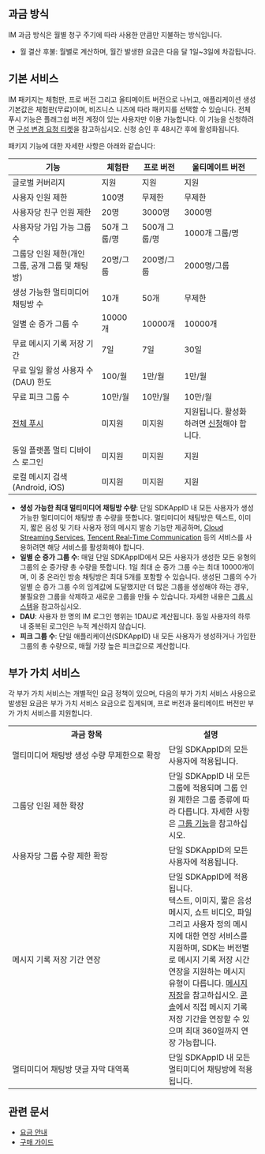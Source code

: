 ## 과금 방식
IM 과금 방식은 월별 청구 주기에 따라 사용한 만큼만 지불하는 방식입니다.
- 월 결산 후불: 월별로 계산하며, 월간 발생한 요금은 다음 달 1일~3일에 차감됩니다.


## 기본 서비스
IM 패키지는 체험판, 프로 버전 그리고 울티메이트 버전으로 나뉘고, 애플리케이션 생성 기본값은 체험판(무료)이며, 비즈니스 니즈에 따라 패키지를 선택할 수 있습니다.
전체 푸시 기능은 플래그쉽 버전 계정이 있는 사용자만 이용 가능합니다. 이 기능을 신청하려면 [구성 변경 요청 티켓](https://intl.cloud.tencent.com/document/product/1047/44322)을 참고하십시오. 신청 승인 후 48시간 후에 활성화됩니다.

패키지 기능에 대한 자세한 사항은 아래와 같습니다:

| 기능       | 체험판      | 프로 버전    | 울티메이트 버전           |
| ----------------- |---------- |----------------- | ------------------- |
| 글로벌 커버리지     | 지원        | 지원           | 지원                    |
| 사용자 인원 제한      | 100명       | 무제한                | 무제한                                 |
| 사용자당 친구 인원 제한  | 20명   | 3000명          | 3000명            |
| 사용자당 가입 가능 그룹 수  | 50개 그룹/명   | 500개 그룹/명                | 1000개 그룹/명            |
| 그룹당 인원 제한(개인 그룹, 공개 그룹 및 채팅방) | 20명/그룹  | 200명/그룹  |  2000명/그룹      |
| 생성 가능한 멀티미디어 채팅방 수    | 10개        | 50개          | 무제한             |
| 일별 순 증가 그룹 수 | 10000개  | 10000개 | 10000개    |
| 무료 메시지 기록 저장 기간    | 7일         | 7일             | 30일          |
| 무료 일일 활성 사용자 수(DAU) 한도  | 100/월         | 1만/월       | 1만/월           |
| 무료 피크 그룹 수| 10만/월 | 10만/월  |10만/월   |
| [전체 푸시](https://intl.cloud.tencent.com/zh/document/product/1047/37165) | 미지원 | 미지원 |지원됩니다. 활성화하려면 [신청](https://intl.cloud.tencent.com/document/product/1047/44322)해야 합니다. |
| 동일 플랫폼 멀티 디바이스 로그인 | 미지원 | 미지원 |지원 |
| 로컬 메시지 검색(Android, iOS) | 미지원 | 미지원 |지원 |


- **생성 가능한 최대 멀티미디어 채팅방 수량**: 단일 SDKAppID 내 모든 사용자가 생성 가능한 멀티미디어 채팅방 총 수량을 뜻합니다. 멀티미디어 채팅방은 텍스트, 이미지, 짧은 음성 및 기타 사용자 정의 메시지 발송 기능만 제공하며, [Cloud Streaming Services](https://intl.cloud.tencent.com/document/product/267), [Tencent Real-Time Communication](https://intl.cloud.tencent.com/document/product/647) 등의 서비스를 사용하려면 해당 서비스를 활성화해야 합니다.
- **일별 순 증가 그룹 수**: 매일 단일 SDKAppID에서 모든 사용자가 생성한 모든 유형의 그룹의 순 증가량 총 수량을 뜻합니다. 1일 최대 순 증가 그룹 수는 최대 10000개이며, 이 중 온라인 방송 채팅방은 최대 5개를 포함할 수 있습니다. 생성된 그룹의 수가 일별 순 증가 그룹 수의 임계값에 도달했지만 더 많은 그룹을 생성해야 하는 경우, 불필요한 그룹을 삭제하고 새로운 그룹을 만들 수 있습니다. 자세한 내용은 [그룹 시스템](https://intl.cloud.tencent.com/document/product/1047/33529)을 참고하십시오.
- **DAU**: 사용자 한 명의 IM 로그인 행위는 1DAU로 계산됩니다. 동일 사용자의 하루 내 중복된 로그인은 누적 계산하지 않습니다.
- **피크 그룹 수**: 단일 애플리케이션(SDKAppID) 내 모든 사용자가 생성하거나 가입한 그룹의 총 수량으로, 매월 가장 높은 피크값으로 계산합니다.

## 부가 가치 서비스
각 부가 가치 서비스는 개별적인 요금 정책이 있으며, 다음의 부가 가치 서비스 사용으로 발생된 요금은 부가 가치 서비스 요금으로 집계되며, 프로 버전과 울티메이트 버전만 부가 가치 서비스를 지원합니다.

<table>
     <tr>
         <th nowrap="nowrap">과금 항목</th>  
         <th>설명</th> 
     </tr>
	 <tr>   
	     <td nowrap="nowrap">멀티미디어 채팅방 생성 수량 무제한으로 확장</td>   
	     <td>단일 SDKAppID의 모든 사용자에 적용됩니다.</td>   
     </tr> 
	 <tr>   
	     <td>그룹당 인원 제한 확장</td>   
	     <td>단일 SDKAppID 내 모든 그룹에 적용되며 그룹 인원 제한은 그룹 종류에 따라 다릅니다. 자세한 사항은 <a href="https://intl.cloud.tencent.com/document/product/1047/33515">그룹 기능</a>을 참고하십시오.</td>   
     </tr> 
	 <tr>   
	     <td>사용자당 그룹 수량 제한 확장</td>   
	     <td>단일 SDKAppID의 모든 사용자에 적용됩니다.</td>   
     </tr> 
	 <tr>   
	     <td>메시지 기록 저장 기간 연장</td>   
	     <td>단일 SDKAppID에 적용됩니다.<br>텍스트, 이미지, 짧은 음성 메시지, 쇼트 비디오, 파일 그리고 사용자 정의 메시지에 대한 연장 서비스를 지원하며, SDK는 버전별로 메시지 기록 저장 시간 연장을 지원하는 메시지 유형이 다릅니다. <a href="https://intl.cloud.tencent.com/document/product/1047/33524">메시지 저장</a>을 참고하십시오. <a href="https://console.cloud.tencent.com/im">콘솔</a>에서 직접 메시지 기록 저장 기간을 연장할 수 있으며 최대 360일까지 연장 가능합니다.</td>   
     </tr> 
	 <tr>   
	     <td>멀티미디어 채팅방 댓글 자막 대역폭</td>   
	     <td>단일 SDKAppID 내 모든 멀티미디어 채팅방에 적용됩니다.</td>   
     </tr> 
</table>

## 관련 문서
- [요금 안내](https://intl.cloud.tencent.com/document/product/1047/34350)
- [구매 가이드](https://intl.cloud.tencent.com/document/product/1047/34351)
